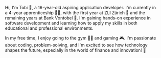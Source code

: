 Hi, I'm Tobi 👋, a 18-year-old aspiring application developer. I'm currently in a 4-year apprenticeship 👨‍💻, with the first year at ZLI Zürich 🏫 and the remaining years at Bank Vontobel 💼. I'm gaining hands-on experience in software development and learning how to apply my skills in both educational and professional environments.

In my free time, I enjoy going to the gym 🏋️‍♂️ and gaming 🎮. I'm passionate about coding, problem-solving, and I'm excited to see how technology shapes the future, especially in the world of finance and innovation! 🚀
